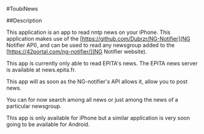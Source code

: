 #ToubiNews

##Description

This application is an app to read nntp news on your iPhone.
This application makes use of the
[https://github.com/Dubrzr/NG-Notifier](NG Notifier API), and can be used
to read any newsgroup added to the
[https://42portal.com/ng-notifier/](NG Notifier website).

This app is currently only able to read EPITA's news. The EPITA news server
is available at news.epita.fr.

This app will as soon as the NG-notifier's API allows it, allow you to post
news.

You can for now search among all news or just among the news of a particular
newsgroup.

This app is only available for iPhone but a similar application is very soon
going to be available for Android.
